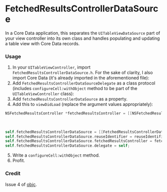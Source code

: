 # FetchedResultsControllerDataSource

In a Core Data application, this separates the `UITableViewDataSource` part of your view controller into its own class and handles populating and updating a table view with Core Data records.

### Usage

1. In your `UITableViewController`, import `FetchedResultsControllerDataSource.h`.  For the sake of clarity, I also import Core Data (it's already imported in the aforementioned file):
2. Add `FetchedResultsControllerDataSourceDelegate` as a class protocol (includes `configureCell:withObject` method to be part of the `UITableViewController` class):
3. Add `fetchedResultsControllerDataSource` as a property.
4. Add this to `viewDidLoad` (replace the argument values appropriately):

  ```objective-c
  NSFetchedResultsController *fetchedResultsController = [[NSFetchedResultsController alloc] initWithFetchRequest:fetchRequest
                                                                                             managedObjectContext:managedObjectContext
                                                                                               sectionNameKeyPath:sectionNameKeyPath
                                                                                                        cacheName:cacheName];
  self.fetchedResultsControllerDataSource = [[FetchedResultsControllerDataSource alloc] initWithTableView:self.tableView];
  self.fetchedResultsControllerDataSource.reuseIdentifier = reuseIdentifier;
  self.fetchedResultsControllerDataSource.fetchedResultsController = fetchedResultsController;
  self.fetchedResultsControllerDataSource.delegate = self;
  ```

5. Write a `configureCell:withObject` method.
6. Profit.

### Credit

Issue 4 of [objc](http://www.objc.io/issue-4/full-core-data-application.html).
